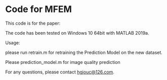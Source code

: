 # Code for MFEM 

This code is for the paper: 



The code has been tested on Windows 10 64bit with MATLAB 2019a. 


Usage:

please run retrain.m for retraining the Prediction Model on the new dataset.

Please prediction_model.m for image quality prediction



For any questions, please contact hgjouc@126.com.
